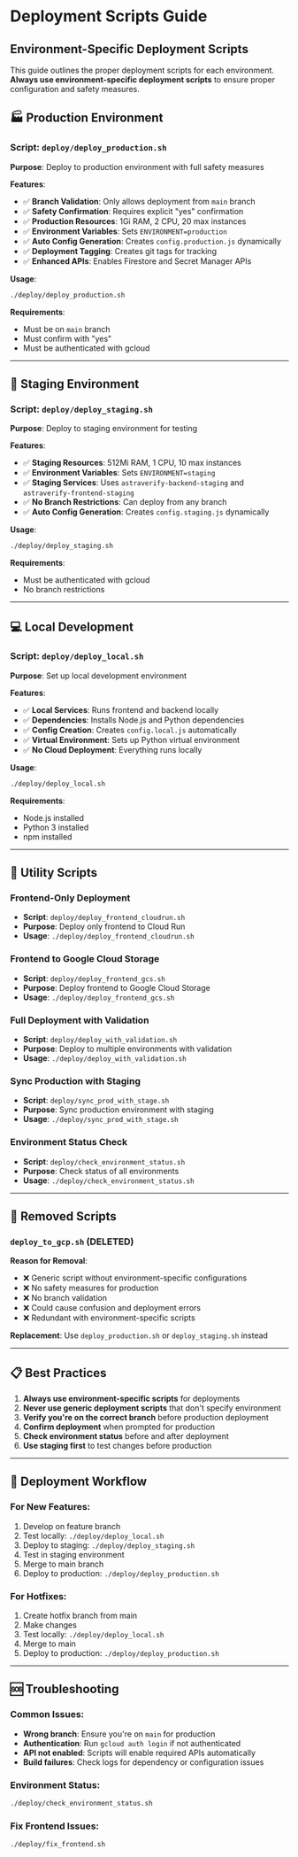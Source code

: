 # Deployment Scripts Guide

## Environment-Specific Deployment Scripts

This guide outlines the proper deployment scripts for each environment. **Always use environment-specific deployment scripts** to ensure proper configuration and safety measures.

## 🏭 Production Environment

### Script: `deploy/deploy_production.sh`
**Purpose**: Deploy to production environment with full safety measures

**Features**:
- ✅ **Branch Validation**: Only allows deployment from `main` branch
- ✅ **Safety Confirmation**: Requires explicit "yes" confirmation
- ✅ **Production Resources**: 1Gi RAM, 2 CPU, 20 max instances
- ✅ **Environment Variables**: Sets `ENVIRONMENT=production`
- ✅ **Auto Config Generation**: Creates `config.production.js` dynamically
- ✅ **Deployment Tagging**: Creates git tags for tracking
- ✅ **Enhanced APIs**: Enables Firestore and Secret Manager APIs

**Usage**:
```bash
./deploy/deploy_production.sh
```

**Requirements**:
- Must be on `main` branch
- Must confirm with "yes"
- Must be authenticated with gcloud

---

## 🧪 Staging Environment

### Script: `deploy/deploy_staging.sh`
**Purpose**: Deploy to staging environment for testing

**Features**:
- ✅ **Staging Resources**: 512Mi RAM, 1 CPU, 10 max instances
- ✅ **Environment Variables**: Sets `ENVIRONMENT=staging`
- ✅ **Staging Services**: Uses `astraverify-backend-staging` and `astraverify-frontend-staging`
- ✅ **No Branch Restrictions**: Can deploy from any branch
- ✅ **Auto Config Generation**: Creates `config.staging.js` dynamically

**Usage**:
```bash
./deploy/deploy_staging.sh
```

**Requirements**:
- Must be authenticated with gcloud
- No branch restrictions

---

## 💻 Local Development

### Script: `deploy/deploy_local.sh`
**Purpose**: Set up local development environment

**Features**:
- ✅ **Local Services**: Runs frontend and backend locally
- ✅ **Dependencies**: Installs Node.js and Python dependencies
- ✅ **Config Creation**: Creates `config.local.js` automatically
- ✅ **Virtual Environment**: Sets up Python virtual environment
- ✅ **No Cloud Deployment**: Everything runs locally

**Usage**:
```bash
./deploy/deploy_local.sh
```

**Requirements**:
- Node.js installed
- Python 3 installed
- npm installed

---

## 🔧 Utility Scripts

### Frontend-Only Deployment
- **Script**: `deploy/deploy_frontend_cloudrun.sh`
- **Purpose**: Deploy only frontend to Cloud Run
- **Usage**: `./deploy/deploy_frontend_cloudrun.sh`

### Frontend to Google Cloud Storage
- **Script**: `deploy/deploy_frontend_gcs.sh`
- **Purpose**: Deploy frontend to Google Cloud Storage
- **Usage**: `./deploy/deploy_frontend_gcs.sh`

### Full Deployment with Validation
- **Script**: `deploy/deploy_with_validation.sh`
- **Purpose**: Deploy to multiple environments with validation
- **Usage**: `./deploy/deploy_with_validation.sh`

### Sync Production with Staging
- **Script**: `deploy/sync_prod_with_stage.sh`
- **Purpose**: Sync production environment with staging
- **Usage**: `./deploy/sync_prod_with_stage.sh`

### Environment Status Check
- **Script**: `deploy/check_environment_status.sh`
- **Purpose**: Check status of all environments
- **Usage**: `./deploy/check_environment_status.sh`

---

## 🚫 Removed Scripts

### `deploy_to_gcp.sh` (DELETED)
**Reason for Removal**:
- ❌ Generic script without environment-specific configurations
- ❌ No safety measures for production
- ❌ No branch validation
- ❌ Could cause confusion and deployment errors
- ❌ Redundant with environment-specific scripts

**Replacement**: Use `deploy_production.sh` or `deploy_staging.sh` instead

---

## 📋 Best Practices

1. **Always use environment-specific scripts** for deployments
2. **Never use generic deployment scripts** that don't specify environment
3. **Verify you're on the correct branch** before production deployment
4. **Confirm deployment** when prompted for production
5. **Check environment status** before and after deployment
6. **Use staging first** to test changes before production

---

## 🔄 Deployment Workflow

### For New Features:
1. Develop on feature branch
2. Test locally: `./deploy/deploy_local.sh`
3. Deploy to staging: `./deploy/deploy_staging.sh`
4. Test in staging environment
5. Merge to main branch
6. Deploy to production: `./deploy/deploy_production.sh`

### For Hotfixes:
1. Create hotfix branch from main
2. Make changes
3. Test locally: `./deploy/deploy_local.sh`
4. Merge to main
5. Deploy to production: `./deploy/deploy_production.sh`

---

## 🆘 Troubleshooting

### Common Issues:
- **Wrong branch**: Ensure you're on `main` for production
- **Authentication**: Run `gcloud auth login` if not authenticated
- **API not enabled**: Scripts will enable required APIs automatically
- **Build failures**: Check logs for dependency or configuration issues

### Environment Status:
```bash
./deploy/check_environment_status.sh
```

### Fix Frontend Issues:
```bash
./deploy/fix_frontend.sh
```
